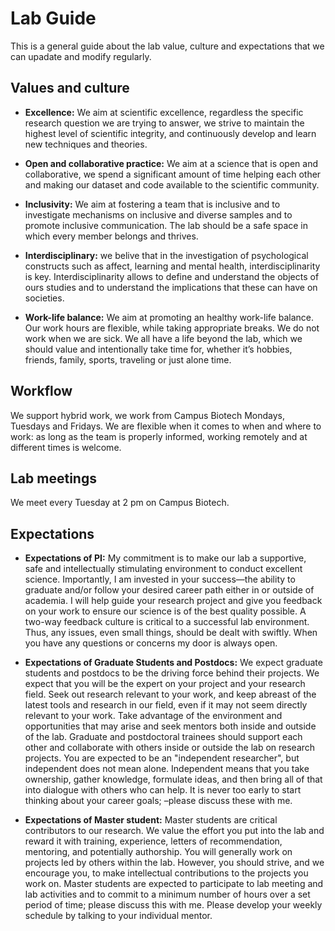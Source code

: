 # Lab Guide

This is a general guide about the lab value, culture and expectations that we can upadate and modify regularly.

## Values and culture

- **Excellence:** We aim at scientific excellence, regardless the specific research question we are trying to answer, we strive to maintain the highest level of scientific integrity, and continuously develop and learn new techniques and theories. 

- **Open and collaborative practice:** We aim at a science that is open and collaborative, we spend a significant amount of time helping each other and making our dataset and code available to the scientific community.

- **Inclusivity:** We aim at fostering a team that is inclusive and to investigate mechanisms on inclusive and diverse samples and to promote inclusive communication. The lab should be a safe space in which every member belongs and thrives.

- **Interdisciplinary:**  we belive that in the investigation of psychological constructs such as affect, learning and mental health, interdisciplinarity is key. Interdisciplinarity allows to define and understand the objects of ours studies and to understand the implications that these can have on societies. 

- **Work-life balance:** We aim at promoting an healthy work-life balance. Our work hours are flexible, while taking appropriate breaks. We do not work when we are sick. We all have a life beyond the lab, which we should value and intentionally take time for, whether it’s hobbies, friends, family, sports, traveling or just alone time.





## Workflow

We support hybrid work, we work from Campus Biotech Mondays, Tuesdays and Fridays. We are flexible when it comes to when and where to work: as long as the team is properly informed, working remotely and at different times is welcome.


## Lab meetings

We meet every Tuesday at 2 pm on Campus Biotech.


## Expectations

- **Expectations of PI:** My commitment is to make our lab a supportive, safe and intellectually stimulating environment to conduct excellent science. Importantly, I am invested in your success—the ability to graduate and/or follow your desired career path either in or outside of academia. I will help guide your research project and give you feedback on your work to ensure our science is of the best quality possible. A two-way feedback culture is critical to a successful lab environment. Thus, any issues, even small things, should be dealt with swiftly. When you have any questions or concerns my door is always open. 
 

- **Expectations of Graduate Students and Postdocs:** We expect graduate students and postdocs to be the driving force behind their projects. We expect that you will be the expert on your project and your research field. Seek out research relevant to your work, and keep abreast of the latest tools and research in our field, even if it may not seem directly relevant to your work. Take advantage of the environment and opportunities that may arise and seek mentors both inside and outside of the lab. Graduate and postdoctoral trainees should support each other and collaborate with others inside or outside the lab on research projects. You are expected to be an "independent researcher", but independent does not mean alone. Independent means that you take ownership, gather knowledge, formulate ideas, and then bring all of that into dialogue with others who can help. It is never too early to start thinking about your career goals; –please discuss these with me.


- **Expectations of Master student:** Master students are critical contributors to our research. We value the effort you put into the lab and reward it with training, experience, letters of recommendation, mentoring, and potentially authorship. You will generally work on projects led by others within the lab. However, you should strive, and we encourage you, to make intellectual contributions to the projects you work on. Master students are expected to participate to lab meeting and lab activities and to commit to a minimum number of hours over a set period of time; please discuss this with me. Please develop your weekly schedule by talking to your individual mentor.

